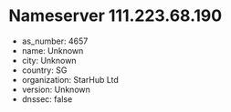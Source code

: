 # Nameserver 111.223.68.190

* as_number: 4657
* name: Unknown
* city: Unknown
* country: SG
* organization: StarHub Ltd
* version: Unknown
* dnssec: false
